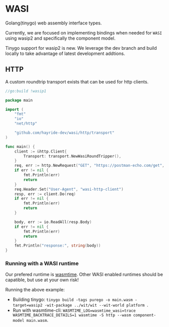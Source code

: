 # WASI
Golang(tinygo) web assembly interface types. 

Currently, we are focused on implementing bindings when needed for `WASI` using wasip2 and specifically the component model. 

Tinygo support for wasip2 is new. We leverage the dev branch and build locally to take advantage of latest development addtions. 

## HTTP 

A custom roundtrip transport exists that can be used for http clients. 

```go
//go:build !wasip1

package main

import (
	"fmt"
	"io"
	"net/http"

	"github.com/hayride-dev/wasi/http/transport"
)

func main() {
	client := &http.Client{
		Transport: transport.NewWasiRoundTripper(), 
	}
	req, err := http.NewRequest("GET", "https://postman-echo.com/get", nil)
	if err != nil {
		fmt.Println(err)
		return
	}
	req.Header.Set("User-Agent", "wasi-http-client")
	resp, err := client.Do(req)
	if err != nil {
		fmt.Println(err)
		return
	}

	body, err := io.ReadAll(resp.Body)
	if err != nil {
		fmt.Println(err)
		return
	}
	fmt.Println("response:", string(body))
}
```

### Running with a WASI runtime 

Our prefered runtime is [wasmtime](https://github.com/bytecodealliance/wasmtime). Other WASI enabled runtimes should be capatible, but use at your own risk! 

Running the above example:
- Building tinygo: `tinygo build -tags purego -o main.wasm -target=wasip2 -wit-package ../wit/wit --wit-world platform `. 
- Run with wasmtime-cli: `WASMTIME_LOG=wasmtime_wasi=trace WASMTIME_BACKTRACE_DETAILS=1 wasmtime -S http --wasm component-model main.wasm`.

